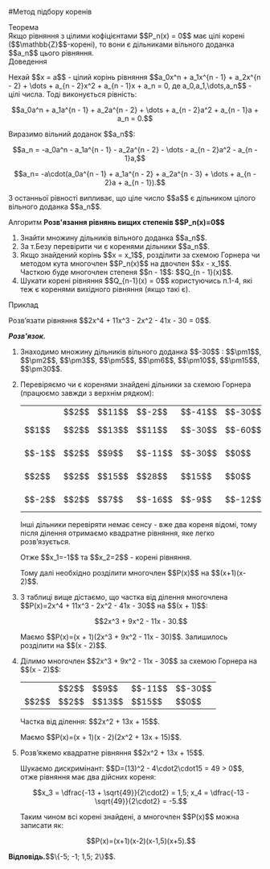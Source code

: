 #Метод підбору коренів

<div class="space">
<div class="ebio-wrap">
<span class="ebio">Теорема</span>
<div class="ebio-text">
Якщо рівняння з цілими кофіцієнтами $$P_n(x) = 0$$ має цілі корені ($$\mathbb{Z}$$-корені), то вони є дільниками вільного доданка $$a_n$$ цього рівняння.
</div>
</div>
</div>

<div class="space">
<div class="ebio-wrap">
<span class="ebio">Доведення</span>
<div class="ebio-text">
<p>Нехай $$x = a$$ - цілий корінь рівняння $$a_0x^n + a_1x^{n - 1} + a_2x^{n - 2} + \dots + a_{n - 2}x^2 + a_{n - 1}x + a_n = 0, де a_0,a_1,\dots,a_n$$ - цілі числа. Тоді виконується рівність:</p>
<p align="center">$$a_0a^n + a_1a^{n - 1} + a_2a^{n - 2} + \dots + a_{n - 2}a^2 + a_{n - 1}a + a_n = 0.$$</p>
<p>Виразимо вільний доданок $$a_n$$:</p> 
<p align="center">$$a_n = -a_0a^n - a_1a^{n - 1} - a_2a^{n - 2} - \dots - a_{n - 2}a^2 - a_{n - 1}a,$$</p>
<p align="center">$$a_n= -a\cdot(a_0a^{n - 1} + a_1a^{n - 2} + a_2a^{n - 3} + \dots + a_{n - 2}a + a_{n - 1}).$$</p>
<p>З останньої рівності випливає, що ціле число $$a$$ є дільником цілого вільного доданка $$a_n$$.</p>
</div>
</div>
</div>

<div class="space">
<div class="alg-wrap">
<span class="alg">Алгоритм</span> <b>Розв'язання рівнянь вищих степенів $$P_n(x)=0$$</b>
<div class="alg-text">
<ol>
<li>Знайти множину дільників вільного доданка $$a_n$$.</li>
<li>За т.Безу перевірити чи є коренями дільники $$a_n$$.</li>
<li>Якщо знайдений корінь $$x = x_1$$, розділити за схемою Горнера чи методом кута многочлен $$P_n(x)$$ на двочлен $$x - x_1$$. Часткою буде многочлен степеня $$n - 1$$: $$Q_{n - 1}(x)$$.</li>
<li>Шукати корені рівняння $$Q_{n-1}(x) = 0$$ користуючись п.1-4, які теж є коренями вихідного рівняння (якщо такі є).</li>
</ol>
</div>
</div>
</div>

<div class="space">
<div class="task-wrap">
<span class="task">Приклад</span>
<div class="task-text">
<p>Розв’язати рівняння $$2x^4 + 11x^3 - 2x^2 - 41x - 30 = 0$$.</p>
<p><b><i>Розв'язок.</i></b></p>
<ol>
<li>Знаходимо множину дільників вільного доданка $$-30$$ : $$\pm1$$, $$\pm2$$, $$\pm3$$, $$\pm5$$, $$\pm6$$, $$\pm10$$, $$\pm15$$, $$\pm30$$.</li>
<li><p>Перевіряємо чи є коренями знайдені дільники за схемою Горнера (працюємо завжди з верхнім рядком):</p>
<table>
<tr>
<td></td>
<td>$$2$$</td>
<td>$$11$$</td>
<td>$$-2$$</td>
<td>$$-41$$</td>
<td>$$-30$$</td>
<td></td>
</tr>
<tr>
<td>$$1$$</td>
<td>$$2$$</td>
<td>$$13$$</td>
<td>$$11$$</td>
<td>$$-30$$</td>
<td>$$-60$$</td>
<td>не є коренем</td>
</tr>
<tr>
<td>$$-1$$</td>
<td>$$2$$</td>
<td>$$9$$</td>
<td>$$-11$$</td>
<td>$$-30$$</td>
<td>$$0$$</td>
<td>є коренем</td>
</tr>
<tr>
<td>$$2$$</td>
<td>$$2$$</td>
<td>$$15$$</td>
<td>$$28$$</td>
<td>$$15$$</td>
<td>$$0$$</td>
<td>є коренем</td>
</tr>
<tr>
<td>$$-2$$</td>
<td>$$2$$</td>
<td>$$7$$</td>
<td>$$-16$$</td>
<td>$$-9$$</td>
<td>$$-12$$</td>
<td>не є коренем</td>
</tr>
</table>
<p>Інші дільники перевіряти немає сенсу - вже два кореня відомі, тому після ділення отримаємо квадратне рівняння, яке легко розв’язується.</p>
<p>Отже $$x_1=-1$$  та $$x_2=2$$ - корені рівняння.</p>
<p>Тому далі необхідно розділити многочлен $$P(x)$$ на $$(x+1)(x-2)$$.</p>
</li>
<li><p>З таблиці вище дістаємо, що  частка від ділення многочлена $$P(x)=2x^4 + 11x^3 - 2x^2 - 41x - 30$$ на $$(x + 1)$$:</p>
<p align="center">$$2x^3 + 9x^2 - 11x - 30.$$</p>
<p>Маємо $$P(x)=(x + 1)(2x^3 + 9x^2 - 11x - 30)$$. Залишилось розділити на $$(x - 2)$$.</p></li>
<li><p>Ділимо многочлен $$2x^3 + 9x^2 - 11x - 30$$ за схемою Горнера на $$(x - 2)$$:</p>
<table>
<tr>
<td></td>
<td>$$2$$</td>
<td>$$9$$</td>
<td>$$-11$$</td>
<td>$$-30$$</td>
</tr>
<tr>
<td>$$2$$</td>
<td>$$2$$</td>
<td>$$13$$</td>
<td>$$15$$</td>
<td>$$0$$</td>
</tr>
</table>
<p>Частка від ділення: $$2x^2 + 13x + 15$$.</p>
<p>Маємо $$P(x)=(x + 1)(x - 2)(2x^2 + 13x + 15)$$.</p>
</li>
<li><p>Розв’яжемо квадратне рівняння $$2x^2 + 13x + 15$$.</p>
<p>Шукаємо дискримінант: $$D=(13)^2 - 4\cdot2\cdot15 = 49 > 0$$, отже рівняння має два дійсних кореня:</p>
<p align="center">$$x_3 = \dfrac{-13 + \sqrt{49}}{2\cdot2} = 1,5; x_4 = \dfrac{-13 - \sqrt{49}}{2\cdot2} = -5.$$</p>
<p>Таким чином всі корені знайдені, а многочлен $$P(x)$$ можна записати як:</p>
<p align="center">$$P(x)=(x+1)(x-2)(x-1,5)(x+5).$$</p></li>
</ol>
<p><b>Відповідь.</b>$$\{-5; -1; 1,5; 2\}$$.</p>
</div>
</div>
</div>